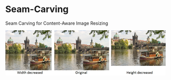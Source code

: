 # Seam-Carving
Seam Carving for Content-Aware Image Resizing


![Alt text](seam.jpg?raw=true "Title")



